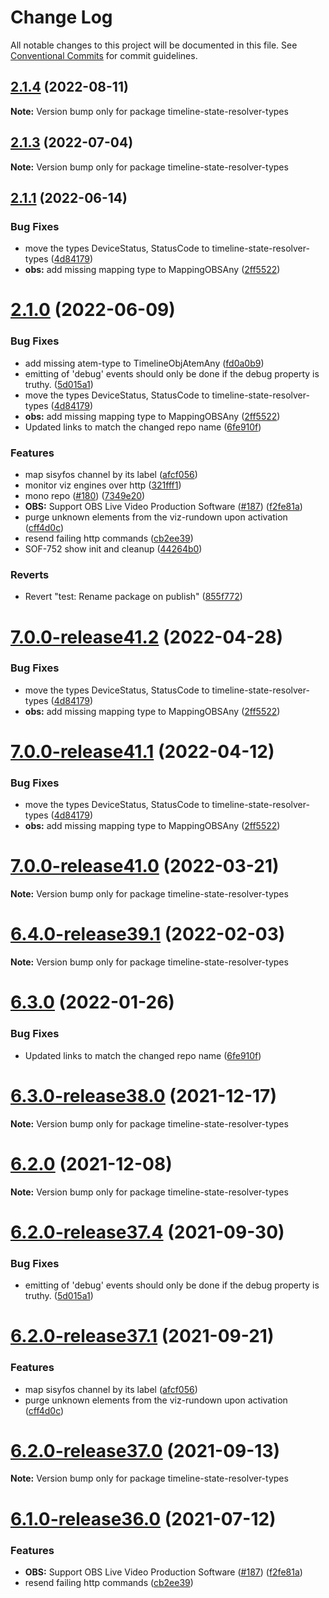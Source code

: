 # Change Log

All notable changes to this project will be documented in this file.
See [Conventional Commits](https://conventionalcommits.org) for commit guidelines.

## [2.1.4](https://github.com/tv2/tv-automation-state-timeline-resolver/compare/2.1.3...2.1.4) (2022-08-11)

**Note:** Version bump only for package timeline-state-resolver-types

## [2.1.3](https://github.com/tv2/tv-automation-state-timeline-resolver/compare/2.1.2...2.1.3) (2022-07-04)

**Note:** Version bump only for package timeline-state-resolver-types

## [2.1.1](https://github.com/tv2/tv-automation-state-timeline-resolver/compare/v2.0.0...2.1.1) (2022-06-14)

### Bug Fixes

- move the types DeviceStatus, StatusCode to timeline-state-resolver-types ([4d84179](https://github.com/tv2/tv-automation-state-timeline-resolver/commit/4d84179372ba243fe60d102ec52447ca87f0a8c9))
- **obs:** add missing mapping type to MappingOBSAny ([2ff5522](https://github.com/tv2/tv-automation-state-timeline-resolver/commit/2ff55222a8b5fc915c8926aa2bc9ea4f1e796000))

# [2.1.0](https://github.com/tv2/tv-automation-state-timeline-resolver/compare/v0.1.3...v2.1.0) (2022-06-09)

### Bug Fixes

- add missing atem-type to TimelineObjAtemAny ([fd0a0b9](https://github.com/tv2/tv-automation-state-timeline-resolver/commit/fd0a0b925d9fa51284dcee260464876ae8a6f863))
- emitting of 'debug' events should only be done if the debug property is truthy. ([5d015a1](https://github.com/tv2/tv-automation-state-timeline-resolver/commit/5d015a1dfde3ffc86f9aea9366bf72f76537d9a4))
- move the types DeviceStatus, StatusCode to timeline-state-resolver-types ([4d84179](https://github.com/tv2/tv-automation-state-timeline-resolver/commit/4d84179372ba243fe60d102ec52447ca87f0a8c9))
- **obs:** add missing mapping type to MappingOBSAny ([2ff5522](https://github.com/tv2/tv-automation-state-timeline-resolver/commit/2ff55222a8b5fc915c8926aa2bc9ea4f1e796000))
- Updated links to match the changed repo name ([6fe910f](https://github.com/tv2/tv-automation-state-timeline-resolver/commit/6fe910f69a313e1f7b84e88a6550c3e40ac29afa))

### Features

- map sisyfos channel by its label ([afcf056](https://github.com/tv2/tv-automation-state-timeline-resolver/commit/afcf056a568f5e18545379c2655b8c1769b98be2))
- monitor viz engines over http ([321fff1](https://github.com/tv2/tv-automation-state-timeline-resolver/commit/321fff112c0d6a8b6fad482a93fa8a69d348dda4))
- mono repo ([#180](https://github.com/tv2/tv-automation-state-timeline-resolver/issues/180)) ([7349e20](https://github.com/tv2/tv-automation-state-timeline-resolver/commit/7349e2007dff661329bb44b3407ab4adbd390082))
- **OBS:** Support OBS Live Video Production Software ([#187](https://github.com/tv2/tv-automation-state-timeline-resolver/issues/187)) ([f2fe81a](https://github.com/tv2/tv-automation-state-timeline-resolver/commit/f2fe81a3ae87ccd3c8db812e88ef9a94b74673d5))
- purge unknown elements from the viz-rundown upon activation ([cff4d0c](https://github.com/tv2/tv-automation-state-timeline-resolver/commit/cff4d0cbcd46b7da97a8de31cb92381286294350))
- resend failing http commands ([cb2ee39](https://github.com/tv2/tv-automation-state-timeline-resolver/commit/cb2ee3967f587520c8dd1e3b6d3543af6fcae687))
- SOF-752 show init and cleanup ([44264b0](https://github.com/tv2/tv-automation-state-timeline-resolver/commit/44264b08bddccbbe62c6779beb8acba18f438080))

### Reverts

- Revert "test: Rename package on publish" ([855f772](https://github.com/tv2/tv-automation-state-timeline-resolver/commit/855f7725d73878d10caea077aec50429e3146b41))

# [7.0.0-release41.2](https://github.com/nrkno/sofie-timeline-state-resolver/compare/7.0.0-release41.0...7.0.0-release41.2) (2022-04-28)

### Bug Fixes

- move the types DeviceStatus, StatusCode to timeline-state-resolver-types ([4d84179](https://github.com/nrkno/sofie-timeline-state-resolver/commit/4d84179372ba243fe60d102ec52447ca87f0a8c9))
- **obs:** add missing mapping type to MappingOBSAny ([2ff5522](https://github.com/nrkno/sofie-timeline-state-resolver/commit/2ff55222a8b5fc915c8926aa2bc9ea4f1e796000))

# [7.0.0-release41.1](https://github.com/nrkno/sofie-timeline-state-resolver/compare/7.0.0-release41.0...7.0.0-release41.1) (2022-04-12)

### Bug Fixes

- move the types DeviceStatus, StatusCode to timeline-state-resolver-types ([4d84179](https://github.com/nrkno/sofie-timeline-state-resolver/commit/4d84179372ba243fe60d102ec52447ca87f0a8c9))
- **obs:** add missing mapping type to MappingOBSAny ([2ff5522](https://github.com/nrkno/sofie-timeline-state-resolver/commit/2ff55222a8b5fc915c8926aa2bc9ea4f1e796000))

# [7.0.0-release41.0](https://github.com/nrkno/sofie-timeline-state-resolver/compare/6.4.0-release39.1...7.0.0-release41.0) (2022-03-21)

**Note:** Version bump only for package timeline-state-resolver-types

# [6.4.0-release39.1](https://github.com/nrkno/sofie-timeline-state-resolver/compare/6.3.0...6.4.0-release39.1) (2022-02-03)

**Note:** Version bump only for package timeline-state-resolver-types

# [6.3.0](https://github.com/nrkno/sofie-timeline-state-resolver/compare/6.2.1...6.3.0) (2022-01-26)

### Bug Fixes

- Updated links to match the changed repo name ([6fe910f](https://github.com/nrkno/sofie-timeline-state-resolver/commit/6fe910f69a313e1f7b84e88a6550c3e40ac29afa))

# [6.3.0-release38.0](https://github.com/nrkno/tv-automation-state-timeline-resolver/compare/6.2.0...6.3.0-release38.0) (2021-12-17)

**Note:** Version bump only for package timeline-state-resolver-types

# [6.2.0](https://github.com/nrkno/tv-automation-state-timeline-resolver/compare/6.2.0-release37.7...6.2.0) (2021-12-08)

**Note:** Version bump only for package timeline-state-resolver-types

# [6.2.0-release37.4](https://github.com/nrkno/tv-automation-state-timeline-resolver/compare/6.2.0-release37.3...6.2.0-release37.4) (2021-09-30)

### Bug Fixes

- emitting of 'debug' events should only be done if the debug property is truthy. ([5d015a1](https://github.com/nrkno/tv-automation-state-timeline-resolver/commit/5d015a1dfde3ffc86f9aea9366bf72f76537d9a4))

# [6.2.0-release37.1](https://github.com/nrkno/tv-automation-state-timeline-resolver/compare/6.2.0-release37.0...6.2.0-release37.1) (2021-09-21)

### Features

- map sisyfos channel by its label ([afcf056](https://github.com/nrkno/tv-automation-state-timeline-resolver/commit/afcf056a568f5e18545379c2655b8c1769b98be2))
- purge unknown elements from the viz-rundown upon activation ([cff4d0c](https://github.com/nrkno/tv-automation-state-timeline-resolver/commit/cff4d0cbcd46b7da97a8de31cb92381286294350))

# [6.2.0-release37.0](https://github.com/nrkno/tv-automation-state-timeline-resolver/compare/6.1.0-release36.2...6.2.0-release37.0) (2021-09-13)

**Note:** Version bump only for package timeline-state-resolver-types

# [6.1.0-release36.0](https://github.com/nrkno/tv-automation-state-timeline-resolver/compare/6.0.3...6.1.0-release36.0) (2021-07-12)

### Features

- **OBS:** Support OBS Live Video Production Software ([#187](https://github.com/nrkno/tv-automation-state-timeline-resolver/issues/187)) ([f2fe81a](https://github.com/nrkno/tv-automation-state-timeline-resolver/commit/f2fe81a3ae87ccd3c8db812e88ef9a94b74673d5))
- resend failing http commands ([cb2ee39](https://github.com/nrkno/tv-automation-state-timeline-resolver/commit/cb2ee3967f587520c8dd1e3b6d3543af6fcae687))
